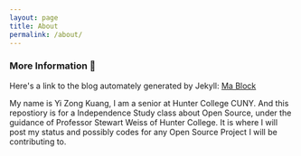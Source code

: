 ```yaml
---
layout: page
title: About
permalink: /about/
---
```


### More Information :dragon:

Here's a link to the blog automately generated by Jekyll: [Ma Block](https://hunter-college-cs-ossd.github.io/yizongk-weekly/)

My name is Yi Zong Kuang, I am a senior at Hunter College CUNY. And this repostiory is for a Independence Study class about Open Source, under the guidance of Professor Stewart Weiss of Hunter College. It is where I will post my status and possibly codes for any Open Source Project I will be contributing to.

